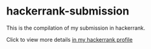 # hackerrank-submission

This is the compilation of my submission in hackerrank.

Click to view more details <a href="https://www.hackerrank.com/rofifatuz_rofzul">in my hackerrank profile</a>
